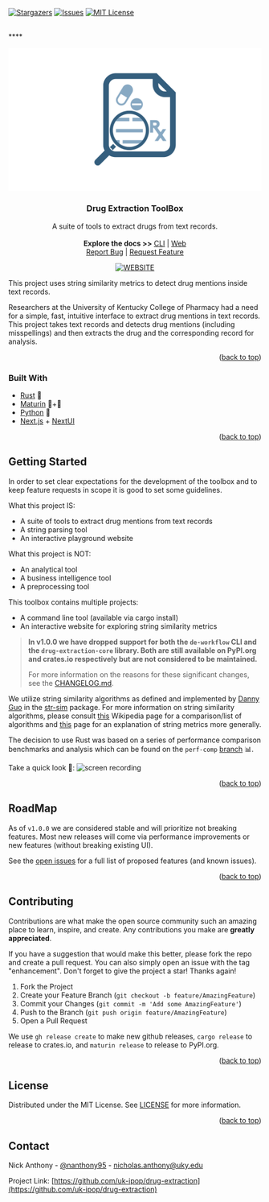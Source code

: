 <div id="top"></div>

[![Stargazers][stars-shield]][stars-url]
[![Issues][issues-shield]][issues-url]
[![MIT License][license-shield]][license-url]

<!-- PROJECT LOGO -->
<br />****
<div align="center">
  <a href="https://github.com/UK-IPOP/drug-extraction">
    <img src="images/logo.png" alt="Logo">
  </a>

  <h3 align="center">Drug Extraction ToolBox</h3>

  <p align="center">
    A suite of tools to extract drugs from text records.
    <br />
    <br />
    <strong>Explore the docs >></strong>
    <a href="https://github.com/UK-IPOP/drug-extraction/tree/main/cli">CLI</a>
    |
    <a href="https://github.com/UK-IPOP/drug-extraction/tree/main/web">Web</a>
    <br />
    <a href="https://github.com/UK-IPOP/drug-extraction/issues/new">Report Bug</a>
    |
    <a href="https://github.com/UK-IPOP/drug-extraction/issues/new">Request Feature</a>
  </p>

[![WEBSITE][play-shield]][play-url]

</div>

This project uses string similarity metrics to detect drug mentions inside text records.

Researchers at the University of Kentucky College of Pharmacy had a need for a simple, fast, intuitive interface to extract drug mentions in text records. This project takes text records and detects drug mentions (including misspellings) and then extracts the drug and the corresponding record for analysis.

<p align="right">(<a href="#top">back to top</a>)</p>

### Built With

- [Rust](https://www.rust-lang.org) 🦀
- [Maturin](https://www.maturin.rs) 🦀+🐍
- [Python](https://www.python.org) 🐍
- [Next.js](https://nextjs.org/) + [NextUI](https://nextui.org)

<p align="right">(<a href="#top">back to top</a>)</p>

## Getting Started

In order to set clear expectations for the development of the toolbox and to keep feature requests in scope it is good to set some guidelines.

What this project IS:

- A suite of tools to extract drug mentions from text records
- A string parsing tool
- An interactive playground website

What this project is NOT:

- An analytical tool
- A business intelligence tool
- A preprocessing tool

This toolbox contains multiple projects:

- A command line tool (available via cargo install)
- An interactive website for exploring string similarity metrics

> **In v1.0.0 we have dropped support for both the `de-workflow` CLI and the `drug-extraction-core` library. Both are still available on PyPI.org and crates.io respectively but are not considered to be maintained.**
>
> For more information on the reasons for these significant changes, see the [CHANGELOG.md](CHANGELOG.md).

We utilize string similarity algorithms as defined and implemented by [Danny Guo](https://github.com/dguo) in the [str-sim](https://github.com/dguo/strsim-rs) package. For more information on string similarity algorithms, please consult [this](https://en.wikipedia.org/wiki/String_metric) Wikipedia page for a comparison/list of algorithms and [this](https://en.wikipedia.org/wiki/Edit_distance) page for an explanation of string metrics more generally.

The decision to use Rust was based on a series of performance comparison benchmarks and analysis which can be found on the `perf-comp` [branch](https://github.com/UK-IPOP/drug-extraction/tree/perf-comp) 📊.

Take a quick look 👀:
![screen recording](images/demo.gif)

<p align="right">(<a href="#top">back to top</a>)</p>

## RoadMap

As of `v1.0.0` we are considered stable and will prioritize not breaking features. Most new releases will come via performance improvements or new features (without breaking existing UI).

See the [open issues](https://github.com/UK-IPOP/drug-extraction/issues) for a full list of proposed features (and known issues).

<p align="right">(<a href="#top">back to top</a>)</p>

## Contributing

Contributions are what make the open source community such an amazing place to learn, inspire, and create. Any contributions you make are **greatly appreciated**.

If you have a suggestion that would make this better, please fork the repo and create a pull request. You can also simply open an issue with the tag "enhancement".
Don't forget to give the project a star! Thanks again!

1. Fork the Project
2. Create your Feature Branch (`git checkout -b feature/AmazingFeature`)
3. Commit your Changes (`git commit -m 'Add some AmazingFeature'`)
4. Push to the Branch (`git push origin feature/AmazingFeature`)
5. Open a Pull Request

We use `gh release create` to make new github releases, `cargo release` to release to crates.io, and `maturin release` to release to PyPI.org.

<p align="right">(<a href="#top">back to top</a>)</p>

## License

Distributed under the MIT License. See [LICENSE](LICENSE) for more information.

<p align="right">(<a href="#top">back to top</a>)</p>

## Contact

Nick Anthony - [@nanthony95](https://twitter.com/nanthony95) - nicholas.anthony@uky.edu

Project Link: [https://github.com/uk-ipop/drug-extraction](https://github.com/uk-ipop/drug-extraction)


<!-- https://www.markdownguide.org/basic-syntax/#reference-style-links -->

[stars-shield]: https://img.shields.io/github/stars/uk-ipop/drug-extraction?style=for-the-badge
[stars-url]: https://github.com/uk-ipop/drug-extraction/stargazers
[issues-shield]: https://img.shields.io/github/issues/uk-ipop/drug-extraction?style=for-the-badge
[issues-url]: https://github.com/uk-ipop/drug-extraction/issues
[license-shield]: https://img.shields.io/github/license/uk-ipop/drug-extraction.svg?style=for-the-badge
[license-url]: https://github.com/uk-ipop/drug-extraction/blob/master/LICENSE.txt
[play-shield]: https://img.shields.io/badge/Website-blue?style=for-the-badge
[play-url]: https://github.com/UK-IPOP/drug-extraction
